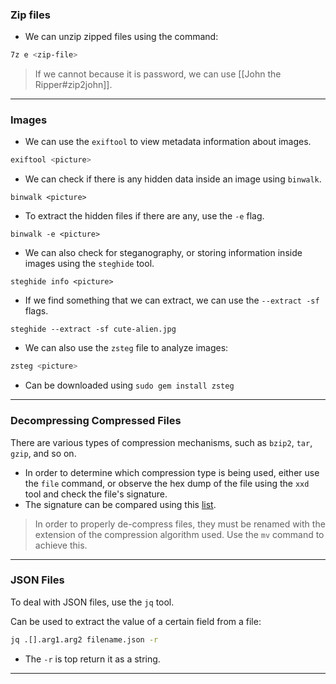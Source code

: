 
### Zip files

- We can unzip zipped files using the command:
```bash
7z e <zip-file>
```

> If we cannot because it is password, we can use [[John the Ripper#zip2john]].

---
### Images

- We can use the `exiftool` to view metadata information about images.
```bash
exiftool <picture>
```

- We can check if there is any hidden data inside an image using `binwalk`.
```shell
binwalk <picture>
```

- To extract the hidden files if there are any, use the `-e` flag.
```shell
binwalk -e <picture>
```

- We can also check for steganography, or storing information inside images using the `steghide` tool.
```shell
steghide info <picture>
```

- If we find something that we can extract, we can use the `--extract -sf` flags.
```shell
steghide --extract -sf cute-alien.jpg 
```

- We can also use the `zsteg` file to analyze images:
```bash
zsteg <picture>
```
- Can be downloaded using `sudo gem install zsteg`

---
### Decompressing Compressed Files

There are various types of compression mechanisms, such as `bzip2`, `tar`, `gzip`, and so on.
- In order to determine which compression type is being used, either use the `file` command, or observe the hex dump of the file using the `xxd` tool and check the file's signature.
- The signature can be compared using this [list](https://en.wikipedia.org/wiki/List_of_file_signatures).

> In order to properly de-compress files, they must be renamed with the extension of the compression algorithm used. Use the `mv` command to achieve this.

---
### JSON Files

To deal with JSON files, use the `jq` tool.

Can be used to extract the value of a certain field from a file:
```bash
jq .[].arg1.arg2 filename.json -r
```
- The `-r` is top return it as a string.

---

